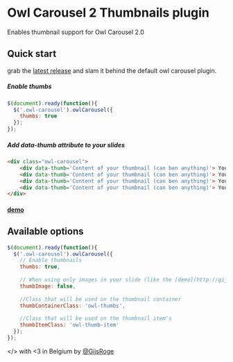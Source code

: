 # Owl Carousel 2 Thumbnails plugin
Enables thumbnail support for Owl Carousel 2.0

## Quick start
grab the [latest release](https://github.com/gijsroge/OwlCarousel2-Thumbs/blob/master/src/owl.thumbs.js) and slam it behind the default owl carousel plugin.

##### Enable thumbs
```javascript
$(document).ready(function(){
  $('.owl-carousel').owlCarousel({
    thumbs: true
  });
});
```
##### Add data-thumb attribute to your slides
```html
<div class="owl-carousel">
    <div data-thumb='Content of your thumbnail (can ben anything)'> Your Content </div>
    <div data-thumb='Content of your thumbnail (can ben anything)'> Your Content </div>
    <div data-thumb='Content of your thumbnail (can ben anything)'> Your Content </div>
    <div data-thumb='Content of your thumbnail (can ben anything)'> Your Content </div>
</div>
```

#### [demo](http://gijsroge.github.io/owl-carousel2-thumbs)

## Available options
```javascript
$(document).ready(function(){
  $('.owl-carousel').owlCarousel({
    // Enable thumbnails
    thumbs: true,
  
    // When using only images in your slide (like the [demo](http://gijsroge.github.io/owl-carousel2-thumbs)) use this option to dynamicly create thumbnails without using the attribute data-thumb.
    thumbImage: false,
    
    //Class that will be used on the thumbnail container
    thumbContainerClass: 'owl-thumbs',
    
    //Class that will be used on the thumbnail item's
    thumbItemClass: 'owl-thumb-item'
  });
});
```

</> with <3 in Belgium by [@GijsRoge](https://twitter.com/GijsRoge)
